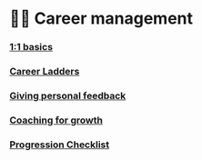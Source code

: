 # 👩‍🏫 Career management

### [1:1 basics](1on1_basics.md)
### [Career Ladders](career_ladders.md)
### [Giving personal feedback](report_feedback.md)
### [Coaching for growth](growth_coaching.md)
### [Progression Checklist](career_progression_checklist.md)
